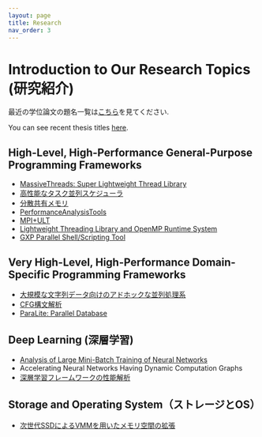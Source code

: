 ```yaml
---
layout: page
title: Research
nav_order: 3
---
```


# Introduction to Our Research Topics (研究紹介)

最近の学位論文の題名一覧は[こちら](thesis_titles)を見てください. 

You can see recent thesis titles [here](thesis_titles).

## High-Level, High-Performance General-Purpose Programming Frameworks

  * [MassiveThreads: Super Lightweight Thread Library](research/massivethreads)
  * [高性能なタスク並列スケジューラ](research/高性能なタスク並列スケジューラ)
  * [分散共有メモリ](research/分散共有メモリ)
  * [PerformanceAnalysisTools](research/performanceanalysistools)
  * [MPI+ULT](research/mpi_ult)
  * [Lightweight Threading Library and OpenMP Runtime System](research/lightweight_threading_library_and_openmp_runtime_system)
  * [GXP Parallel Shell/Scripting Tool](research/gxp)

## Very High-Level, High-Performance Domain-Specific Programming Frameworks

  * [大規模な文字列データ向けのアドホックな並列処理系](research/大規模な文字列データ向けのアドホックな並列処理系)
  * [CFG構文解析](research/cfg構文解析)
  * [ParaLite: Parallel Database](research/paralite)

## Deep Learning (深層学習)

  * [Analysis of Large Mini-Batch Training of Neural Networks](research/analysis_of_large_mini-batch_training_of_neural_networks)
  * Accelerating Neural Networks Having Dynamic Computation Graphs
  * [深層学習フレームワークの性能解析](research/深層学習フレームワークの性能解析)

## Storage and Operating System（ストレージとOS）

  * [次世代SSDによるVMMを用いたメモリ空間の拡張](research/次世代ssdによるvmmを用いたメモリ空間の拡張)
